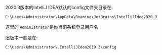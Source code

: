 2020.3版本的IntelliJ IDEA默认的config文件夹目录在:
```
C:\Users\Administrator\AppData\Roaming\JetBrains\IntelliJIdea2020.3
```
这里的 `Administrator`是你当前系统登录用户名


旧版本一般是在:
```
C:\Users\Administrator\.IntelliJIdea2019.3\config
```
